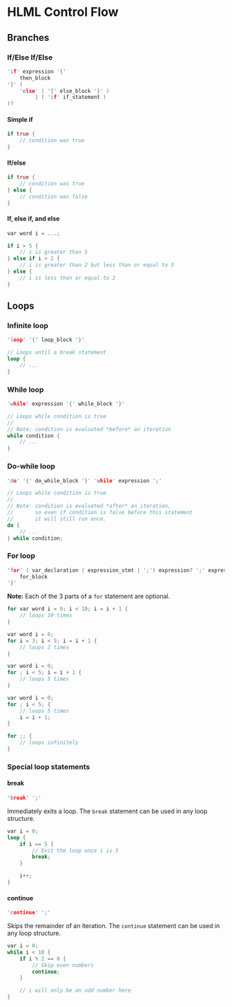 # HLML Control Flow

## Branches

### If/Else If/Else
```c
'if' expression '{' 
    then_block 
'}' ( 
    'else' ( '{' else_block '}' ) 
         | ( 'if' if_statement )
)?
```

#### Simple if
```rust
if true {
    // condition was true
}
```

#### If/else
```rust
if true {
    // condition was true
} else {
    // condition was false
}
```

#### If, else if, and else
```rust
var word i = ...;

if i > 5 {
    // i is greater than 5
} else if i > 2 {
    // i is greater than 2 but less than or equal to 5
} else {
    // i is less than or equal to 2
}
```


## Loops

### Infinite loop
```c
'loop' '{' loop_block '}'
```

```rust
// Loops until a break statement
loop {
    // ...
}
```

### While loop
```c
'while' expression '{' while_block '}'
```

```rust
// Loops while condition is true
//
// Note: condition is evaluated *before* an iteration
while condition {
    // ...
}
```

### Do-while loop
```c
'do' '{' do_while_block '}' 'while' expression ';'
```

```rust
// Loops while condition is true
//
// Note: condition is evaluated *after* an iteration,
//       so even if condition is false before this statement
//       it will still run once.
do {
    // ...
} while condition;
```

### For loop
```c
'for' ( var_declaration | expression_stmt | ';') expression? ';' expression? '{'
    for_block
'}'
```

**Note:** Each of the 3 parts of a `for` statement are optional.

```rust
for var word i = 0; i < 10; i = i + 1 {
    // loops 10 times
}
```

```rust
var word i = 0;
for i = 3; i < 5; i = i + 1 {
    // loops 2 times
}
```

```rust
var word i = 0;
for ; i < 5; i = i + 1 {
    // loops 5 times
}
```

```rust
var word i = 0;
for ; i < 5; {
    // loops 5 times
    i = i + 1;
}
```

```rust
for ;; {
    // loops infinitely
}
```
### Special loop statements

#### break
```c
'break' ';'
```

Immediately exits a loop. The `break` statement can be used in any loop structure.

```rust
var i = 0;
loop {
    if i == 5 {
        // Exit the loop once i is 5
        break;
    }

    i++;
}
```

#### continue
```c
'continue' ';'
```

Skips the remainder of an iteration. The `continue` statement can be used in any loop structure.

```rust
var i = 0;
while i < 10 {
    if i % 2 == 0 {
        // Skip even numbers
        continue;
    }

    // i will only be an odd number here
}
```